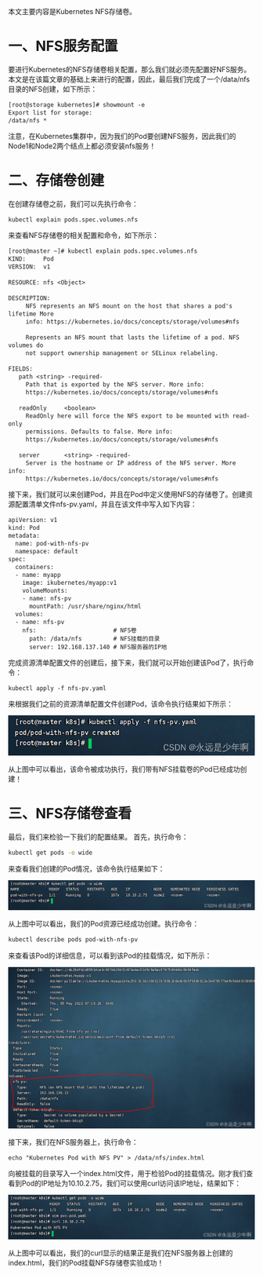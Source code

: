 本文主要内容是Kubernetes NFS存储卷。

# 一、NFS服务配置
要进行Kubernetes的NFS存储卷相关配置，那么我们就必须先配置好NFS服务。
本文是在该篇文章的基础上来进行的配置，因此，最后我们完成了一个/data/nfs目录的NFS创建，如下所示：

```shell
[root@storage kubernetes]# showmount -e
Export list for storage:
/data/nfs *
```

注意，在Kubernetes集群中，因为我们的Pod要创建NFS服务，因此我们的Node1和Node2两个结点上都必须安装nfs服务！


# 二、存储卷创建

在创建存储卷之前，我们可以先执行命令：

```shell
kubectl explain pods.spec.volumes.nfs
```

来查看NFS存储卷的相关配置和命令，如下所示：

```shell
[root@master ~]# kubectl explain pods.spec.volumes.nfs
KIND:     Pod
VERSION:  v1

RESOURCE: nfs <Object>

DESCRIPTION:
     NFS represents an NFS mount on the host that shares a pod's lifetime More
     info: https://kubernetes.io/docs/concepts/storage/volumes#nfs

     Represents an NFS mount that lasts the lifetime of a pod. NFS volumes do
     not support ownership management or SELinux relabeling.

FIELDS:
   path <string> -required-
     Path that is exported by the NFS server. More info:
     https://kubernetes.io/docs/concepts/storage/volumes#nfs

   readOnly     <boolean>
     ReadOnly here will force the NFS export to be mounted with read-only
     permissions. Defaults to false. More info:
     https://kubernetes.io/docs/concepts/storage/volumes#nfs

   server       <string> -required-
     Server is the hostname or IP address of the NFS server. More info:
     https://kubernetes.io/docs/concepts/storage/volumes#nfs
```

接下来，我们就可以来创建Pod，并且在Pod中定义使用NFS的存储卷了。创建资源配置清单文件nfs-pv.yaml，并且在该文件中写入如下内容：

```shell
apiVersion: v1
kind: Pod
metadata:
  name: pod-with-nfs-pv
  namespace: default
spec:
  containers:
  - name: myapp
    image: ikubernetes/myapp:v1
    volumeMounts:
    - name: nfs-pv
      mountPath: /usr/share/nginx/html
  volumes:
  - name: nfs-pv
    nfs:					  # NFS卷
      path: /data/nfs 		  # NFS挂载的目录
      server: 192.168.137.140 # NFS服务器的IP地
```

完成资源清单配置文件的创建后，接下来，我们就可以开始创建该Pod了，执行命令：

```shell
kubectl apply -f nfs-pv.yaml
```

来根据我们之前的资源清单配置文件创建Pod，该命令执行结果如下所示：

![在这里插入图片描述](11.NFS存储卷.assets/238aaff0e02b4968892bec95776d68ea.png)

从上图中可以看出，该命令被成功执行，我们带有NFS挂载卷的Pod已经成功创建！



# 三、NFS存储卷查看

最后，我们来检验一下我们的配置结果。
首先，执行命令：

```bash
kubectl get pods -o wide
```

来查看我们创建的Pod情况，该命令执行结果如下：

![在这里插入图片描述](11.NFS存储卷.assets/7dd23d63861743daa88f90d12cd26233.png)

从上图中可以看出，我们的Pod资源已经成功创建。执行命令：

```bash
kubectl describe pods pod-with-nfs-pv
```

来查看该Pod的详细信息，可以看到该Pod的挂载情况，如下所示：

![在这里插入图片描述](11.NFS存储卷.assets/bfc4a919bfa2418c884951e58366637e.png)

接下来，我们在NFS服务器上，执行命令：

```shell
echo "Kubernetes Pod with NFS PV" > /data/nfs/index.html
```

向被挂载的目录写入一个index.html文件，用于检验Pod的挂载情况。刚才我们查看到Pod的IP地址为10.10.2.75，我们可以使用curl访问该IP地址，结果如下：

![在这里插入图片描述](11.NFS存储卷.assets/0299398d63f34d1c8c27c95c27289370.png)

从上图中可以看出，我们的curl显示的结果正是我们在NFS服务器上创建的index.html，我们的Pod挂载NFS存储卷实验成功！